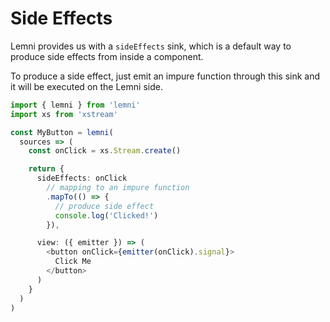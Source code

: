 # Side Effects

Lemni provides us with a `sideEffects` sink, which is a default way to produce side effects from inside a component.

To produce a side effect, just emit an impure function through this sink and it will be executed on the Lemni side.

```typescript
import { lemni } from 'lemni'
import xs from 'xstream'

const MyButton = lemni(
  sources => (
    const onClick = xs.Stream.create()

    return {
      sideEffects: onClick
        // mapping to an impure function
        .mapTo(() => {
          // produce side effect
          console.log('Clicked!')
        }),

      view: ({ emitter }) => (
        <button onClick={emitter(onClick).signal}>
          Click Me
        </button>
      )
    }
  )
)
```
